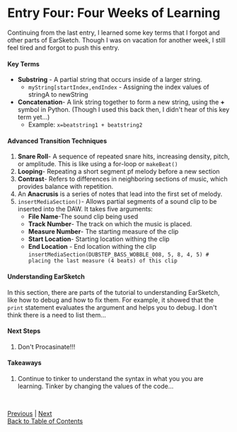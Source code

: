 # Entry Four: Four Weeks of Learning
Continuing from the last entry, I learned some key terms that I forgot and other parts of EarSketch. Though I was on
vacation for another week, I still feel tired and forgot to push this entry.

#### Key Terms
+ **Substring** - A partial string that occurs inside of a larger string.
    + ```myString[startIndex,endIndex``` - Assigning the index values of stringA to newString
+ **Concatenation**- A link string together to form a new string, using the **+** symbol in Python.
(Though I used this back then, I didn't hear of this key term yet...)
    + Example: ```x=beatstring1 + beatstring2```

#### Advanced Transition Techniques
1. **Snare Roll**- A sequence of repeated snare hits, increasing density, pitch, or amplitude. This is like using 
a for-loop or ```makeBeat()```
2. **Looping**- Repeating a short segment pf melody before a new section
3. **Contrast**- Refers to differences in neighboring sections of music, which provides balance with repetition.
4. An **Anacrusis** is a series of notes that lead into the first set of melody.
5. ```insertMediaSection()```- Allows partial segments of a sound clip to be inserted into the DAW. It takes five arguments:
    + **File Name**-The sound clip being used
    + **Track Number**- The track on which the music is placed.
    + **Measure Number**- The starting measure of the clip
    + **Start Location**- Starting location withing the clip
    + **End Location** - End location withing the clip
```insertMediaSection(DUBSTEP_BASS_WOBBLE_008, 5, 8, 4, 5) # placing the last measure (4 beats) of this clip```

#### Understanding EarSketch
In this section, there are parts of the tutorial to understanding EarSketch, like how to debug and how to fix them. For example, 
it showed that the ```print``` statement evaluates the argument and helps you to debug. I don't think there is a need to
list them...

#### Next Steps
1. Don't Procasinate!!!

#### Takeaways
1. Continue to tinker to understand the syntax in what you you are learning. Tinker by changing the values of the code...
<br>

[Previous](entry03.md) | [Next](entry05.md) <br>
[Back to Table of Contents](https://github.com/victoriaf6656/independent-study)